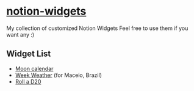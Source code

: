 # [notion-widgets](https://jessikarochas.github.io/notion-widgets/)
My collection of customized Notion Widgets Feel free to use them if you want any :)

## Widget List
- [Moon calendar](./moon-calendar)
- [Week Weather](./week-weather) (for Maceio, Brazil)
- [Roll a D20](./D20)
